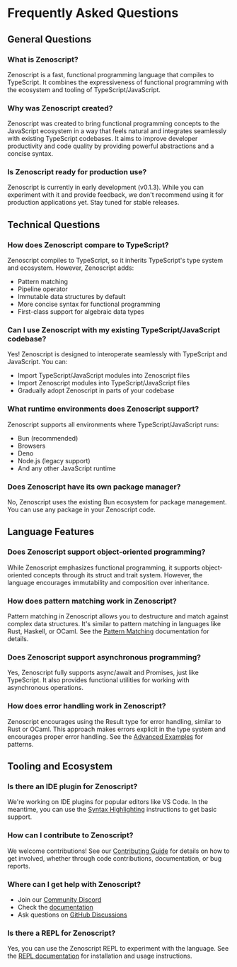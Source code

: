 # Frequently Asked Questions

## General Questions

### What is Zenoscript?

Zenoscript is a fast, functional programming language that compiles to TypeScript. It combines the expressiveness of functional programming with the ecosystem and tooling of TypeScript/JavaScript.

### Why was Zenoscript created?

Zenoscript was created to bring functional programming concepts to the JavaScript ecosystem in a way that feels natural and integrates seamlessly with existing TypeScript codebases. It aims to improve developer productivity and code quality by providing powerful abstractions and a concise syntax.

### Is Zenoscript ready for production use?

Zenoscript is currently in early development (v0.1.3). While you can experiment with it and provide feedback, we don't recommend using it for production applications yet. Stay tuned for stable releases.

## Technical Questions

### How does Zenoscript compare to TypeScript?

Zenoscript compiles to TypeScript, so it inherits TypeScript's type system and ecosystem. However, Zenoscript adds:
- Pattern matching
- Pipeline operator
- Immutable data structures by default
- More concise syntax for functional programming
- First-class support for algebraic data types

### Can I use Zenoscript with my existing TypeScript/JavaScript codebase?

Yes! Zenoscript is designed to interoperate seamlessly with TypeScript and JavaScript. You can:
- Import TypeScript/JavaScript modules into Zenoscript files
- Import Zenoscript modules into TypeScript/JavaScript files
- Gradually adopt Zenoscript in parts of your codebase

### What runtime environments does Zenoscript support?

Zenoscript supports all environments where TypeScript/JavaScript runs:
- Bun (recommended)
- Browsers
- Deno
- Node.js (legacy support)
- And any other JavaScript runtime

### Does Zenoscript have its own package manager?

No, Zenoscript uses the existing Bun ecosystem for package management. You can use any package in your Zenoscript code.

## Language Features

### Does Zenoscript support object-oriented programming?

While Zenoscript emphasizes functional programming, it supports object-oriented concepts through its struct and trait system. However, the language encourages immutability and composition over inheritance.

### How does pattern matching work in Zenoscript?

Pattern matching in Zenoscript allows you to destructure and match against complex data structures. It's similar to pattern matching in languages like Rust, Haskell, or OCaml. See the [Pattern Matching](/docs/pattern-matching) documentation for details.

### Does Zenoscript support asynchronous programming?

Yes, Zenoscript fully supports async/await and Promises, just like TypeScript. It also provides functional utilities for working with asynchronous operations.

### How does error handling work in Zenoscript?

Zenoscript encourages using the Result type for error handling, similar to Rust or OCaml. This approach makes errors explicit in the type system and encourages proper error handling. See the [Advanced Examples](/examples/advanced) for patterns.

## Tooling and Ecosystem

### Is there an IDE plugin for Zenoscript?

We're working on IDE plugins for popular editors like VS Code. In the meantime, you can use the [Syntax Highlighting](/docs/syntax-highlighting) instructions to get basic support.

### How can I contribute to Zenoscript?

We welcome contributions! See our [Contributing Guide](/contributing) for details on how to get involved, whether through code contributions, documentation, or bug reports.

### Where can I get help with Zenoscript?

- Join our [Community Discord](https://discord.gg/zenoscript)
- Check the [documentation](/docs/)
- Ask questions on [GitHub Discussions](https://github.com/wess/zenoscript/discussions)

### Is there a REPL for Zenoscript?

Yes, you can use the Zenoscript REPL to experiment with the language. See the [REPL documentation](/docs/repl) for installation and usage instructions.